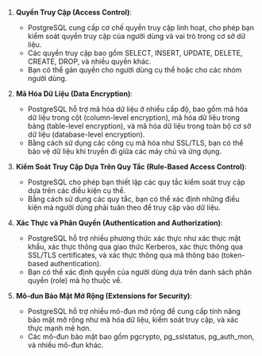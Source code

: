 1. **Quyền Truy Cập (Access Control)**:

   - PostgreSQL cung cấp cơ chế quyền truy cập linh hoạt, cho phép bạn kiểm soát quyền truy cập của người dùng và vai trò trong cơ sở dữ liệu.
   - Các quyền truy cập bao gồm SELECT, INSERT, UPDATE, DELETE, CREATE, DROP, và nhiều quyền khác.
   - Bạn có thể gán quyền cho người dùng cụ thể hoặc cho các nhóm người dùng.

2. **Mã Hóa Dữ Liệu (Data Encryption)**:

   - PostgreSQL hỗ trợ mã hóa dữ liệu ở nhiều cấp độ, bao gồm mã hóa dữ liệu trong cột (column-level encryption), mã hóa dữ liệu trong bảng (table-level encryption), và mã hóa dữ liệu trong toàn bộ cơ sở dữ liệu (database-level encryption).
   - Bằng cách sử dụng các công cụ mã hóa như SSL/TLS, bạn có thể bảo vệ dữ liệu khi truyền đi giữa các máy chủ và ứng dụng.

3. **Kiểm Soát Truy Cập Dựa Trên Quy Tắc (Rule-Based Access Control)**:

   - PostgreSQL cho phép bạn thiết lập các quy tắc kiểm soát truy cập dựa trên các điều kiện cụ thể.
   - Bằng cách sử dụng các quy tắc, bạn có thể xác định những điều kiện mà người dùng phải tuân theo để truy cập vào dữ liệu.

4. **Xác Thực và Phân Quyền (Authentication and Authorization)**:

   - PostgreSQL hỗ trợ nhiều phương thức xác thực như xác thực mật khẩu, xác thực thông qua giao thức Kerberos, xác thực thông qua SSL/TLS certificates, và xác thực thông qua mã thông báo (token-based authentication).
   - Bạn có thể xác định quyền của người dùng dựa trên danh sách phân quyền (role) mà họ thuộc về.

5. **Mô-đun Bảo Mật Mở Rộng (Extensions for Security)**:
   - PostgreSQL hỗ trợ nhiều mô-đun mở rộng để cung cấp tính năng bảo mật mở rộng như mã hóa dữ liệu, kiểm soát truy cập, và xác thực mạnh mẽ hơn.
   - Các mô-đun bảo mật bao gồm pgcrypto, pg_sslstatus, pg_auth_mon, và nhiều mô-đun khác.
